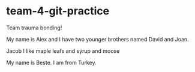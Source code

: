 # team-4-git-practice
Team trauma bonding!

My name is Alex and I have two younger brothers named David and Joan.

Jacob
I like maple leafs and syrup and moose

My name is Beste.
I am from Turkey.